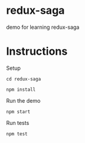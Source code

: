 # redux-saga
demo for learning redux-saga


# Instructions

Setup

```
cd redux-saga

npm install
```

Run the demo

```
npm start
```

Run tests

```
npm test
```
